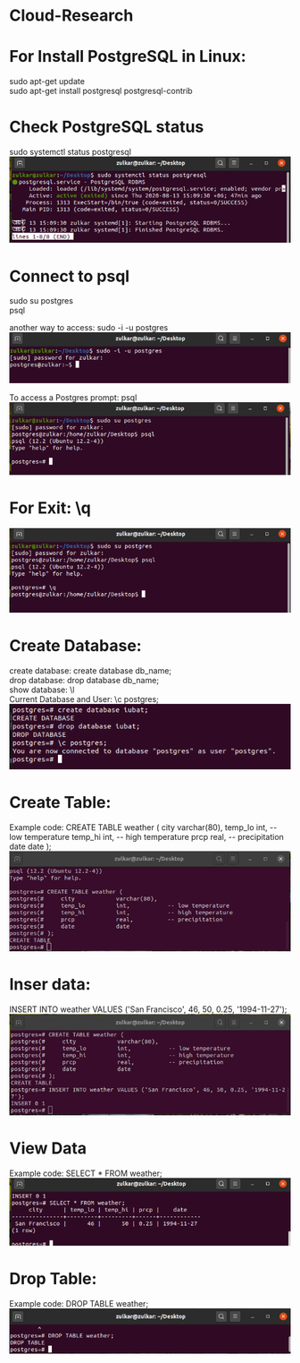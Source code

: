 # Cloud-Research

# For Install PostgreSQL in Linux: <br /> 
sudo apt-get update <br /> 
sudo apt-get install postgresql postgresql-contrib <br /> 

# Check PostgreSQL status 
sudo systemctl status postgresql <br/> 
![](images/status.png)

# Connect to psql <br/> 
sudo su postgres <br/> 
psql <br/> 

another way to access: sudo -i -u postgres
![](images/access.png)

To access a Postgres prompt: psql  <br/> 
![](images/psql.png)

# For Exit: \q     
![](images/q.png)

# Create Database:
create database: create database db_name; <br/>
drop database: drop database db_name;  <br/>
show database: \l <br/>
Current Database and User: \c postgres;  <br/>
![](images/database.png)

# Create Table:
Example code: 
CREATE TABLE weather (
    city            varchar(80),
    temp_lo         int,           -- low temperature
    temp_hi         int,           -- high temperature
    prcp            real,          -- precipitation
    date            date
); <br/>
![](images/ntable.png)

# Inser data:
INSERT INTO weather VALUES ('San Francisco', 46, 50, 0.25, '1994-11-27'); <br/>
![](images/insert.png)

# View Data
Example code: SELECT * FROM weather; <br/>
![](images/view.png)

# Drop Table:
Example code: DROP TABLE weather; <br/>
![](images/drop.png)
